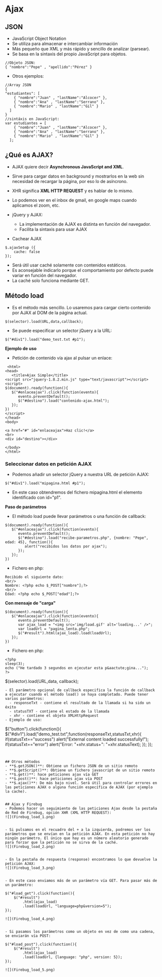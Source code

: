 # Ajax



## JSON
- JavaScript Object Notation
- Se utiliza para almacenar e intercambiar información
- Más pequeño que XML y más rápido y sencillo de analizar (parsear).
- Se basa en la sintaxis del propio JavaScript para objetos. 

```
//Objeto JSON:
{ "nombre":"Pepe" , "apellido":"Pérez" }
```


- Otros ejemplos:
```
//Array JSON
{
"estudiantes": [
    { "nombre":"Juan" , "lastName":"Alcocer" }, 
    { "nombre":"Ana" , "lastName":"Serrano" }, 
    { "nombre":"Mario" , "lastName":"Gil" }
  ]
}
//sintáxis en JavaScript:
var estudiantes = [
    { "nombre":"Juan" , "lastName":"Alcocer" }, 
    { "nombre":"Ana" , "lastName":"Serrano" }, 
    { "nombre":"Mario" , "lastName":"Gil" }
  ];
```


## ¿Qué es AJAX?
- AJAX quiere decir **Asynchronous JavaScript and XML**.
- Sirve para cargar datos en background y mostrarlos en la web sin necesidad de recargar la página, por eso lo de asíncrono.
- XHR significa **XML HTTP REQUEST** y es hablar de lo mismo. 
- Lo podemos ver en el inbox de gmail, en google maps cuando aplicamos el zoom, etc.
- jQuery y AJAX:
  - La implementación de AJAX es distinta en función del navegador.
  - Facilita la sintaxis para usar AJAX


- Cachear AJAX
```
$.ajaxSetup ({  
    cache: false  
});  
```
- Será útil usar caché solamente con contenidos estáticos.
- Es aconsejable indicarlo porque el comportamiento por defecto puede variar en función del navegador.
- La caché solo funciona mediante GET.


## Método load
- Es el método más sencillo. Lo usaremos para cargar cierto contenido por AJAX al DOM de la página actual.
```
$(selector).load(URL,data,callback);
```
- Se puede especificar un selector jQuery a la URL:
```
$("#div1").load("demo_test.txt #p1");
```


**Ejemplo de uso**
- Petición de contenido vía ajax al pulsar un enlace:

```
 <html>
<head>
   <title>Ajax Simple</title>
<script src="jquery-1.8.2.min.js" type="text/javascript"></script>   
<script>
$(document).ready(function(){
   $("#enlaceajax").click(function(evento){
      evento.preventDefault();
      $("#destino").load("contenido-ajax.html");
   });
})
</script>
</head>
<body>

<a href="#" id="enlaceajax">Haz clic!</a>
<br>
<div id="destino"></div>

</body>
</html>
```


### Seleccionar datos en petición AJAX
- Podemos añadir un selector jQuery a nuestra URL de petición AJAX:
```
$("#div1").load("mipagina.html #p1");
```
- En este caso obtendremos del fichero mipagina.html el elemento identificado con id="p1".


**Paso de parámetros**
- El método load puede llevar parámetros o una función de callback:
```
$(document).ready(function(){
   $("#enlaceajax").click(function(evento){
      evento.preventDefault();
      $("#destino").load("recibe-parametros.php", {nombre: "Pepe", edad: 45}, function(){
         alert("recibidos los datos por ajax");
      });
   });
})
```


- Fichero en php:
```
Recibido el siguiente dato:
<br/>
Nombre: <?php echo $_POST["nombre"];?>
<br/>
Edad: <?php echo $_POST["edad"];?>
```
**Con mensaje de "carga"**
```
$(document).ready(function(){
   $("#enlaceajax").click(function(evento){
      evento.preventDefault();
      var ajax_load = "<img src='img/load.gif' alt='loading...' />";  
      var loadUrl = "pagina_lenta.php";  
      $("#result").html(ajax_load).load(loadUrl);  
   });
})
```


- Fichero en php:
```
<?php
sleep(3);
echo ("He tardado 3 segundos en ejecutar esta p&aactute;gina...");
?>

```
$(selector).load(URL,data, callback);
```
- El parámetro opcional de callback especifica la función de callback a ejecutar cuando el método load() se haya completado. Puede tener varios parámetros:
  - responseTxt - contiene el resultado de la llamada si ha sido un éxito
  - statusTXT - contiene el estado de la llamada
  - xhr - contiene el objeto XMLHttpRequest
- Ejemplo de uso:
```
$("button").click(function(){
  $("#div1").load("demo_test.txt",function(responseTxt,statusTxt,xhr){
    if(statusTxt=="success")
      alert("External content loaded successfully!");
    if(statusTxt=="error")
      alert("Error: "+xhr.status+": "+xhr.statusText);
  });
});
```


## Otros métodos
- **$.getJSON()**: Obtiene un fichero JSON de un sitio remoto
- **$.getScript()**: Obtiene un fichero javascript de un sitio remoto
- **$.get()**: hace peticiones ajax vía GET 
- **$.post()**: hace peticiones ajax vía POST
- **$.ajax()**: De más bajo nivel. Será útil para controlar errores en las peticiones AJAX o alguna función específica de AJAX (por ejemplo la cache).


## Ajax y Firebug
- Podemos hacer un seguimiento de las peticiones Ajax desde la pestaña de Red de Firebug, opción XHR (XML HTTP REQUEST):
![](Firebug_load_1.png)


- Si pulsamos en el recuadro del + a la izquierda, podremos ver los parámetros que se envían en la petición AJAX. En esta petición no hay ningún parámetro. El único que hay es un número aleatorio generado para forzar que la petición no se sirva de la caché.
![](Firebug_load_2.png)


- En la pestaña de respuesta (response) encontramos lo que devuelve la petición AJAX:
![](Firebug_load_3.png)


- En este caso enviamos más de un parámetro vía GET. Para pasar más de un parámetro:
```
	$("#load_get").click(function(){
		$("#result")
			.html(ajax_load)
			.load(loadUrl, "language=php&version=5");
	});
```
![](Firebug_load_4.png)


- Si pasamos los parámetros como un objeto en vez de como una cadena, se enviarán vía POST:
```
	$("#load_post").click(function(){
		$("#result")
			.html(ajax_load)
			.load(loadUrl, {language: "php", version: 5});
	});
```
![](Firebug_load_5.png)




